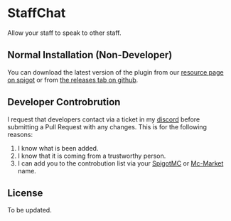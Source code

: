 # StaffChat

Allow your staff to speak to other staff.

## Normal Installation (Non-Developer)

You can download the latest version of the plugin from our [resource page on spigot](https://www.spigotmc.org/resources/staffchat.42821/) or from [the releases tab on github](https://github.com/RyanMoodGAMING/StaffChat/releases).

## Developer Controbrution

I request that developers contact via a ticket in my [discord](https://discord.gg/T2qKspyxGR) before submitting a Pull Request with any changes. This is for the following reasons:
 1. I know what is been added.
 2. I know that it is coming from a trustworthy person.
 3. I can add you to the controbution list via your [SpigotMC](https://www.spigotmc.org/) or [Mc-Market](https://mc-market.org/) name.

## License

To be updated.
